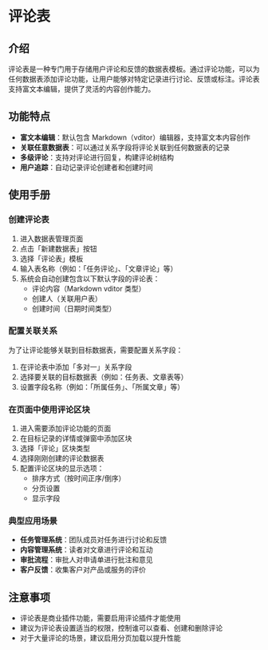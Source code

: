 # 评论表

<PluginInfo name="comments"></PluginInfo>

## 介绍

评论表是一种专门用于存储用户评论和反馈的数据表模板。通过评论功能，可以为任何数据表添加评论功能，让用户能够对特定记录进行讨论、反馈或标注。评论表支持富文本编辑，提供了灵活的内容创作能力。

## 功能特点

- **富文本编辑**：默认包含 Markdown（vditor）编辑器，支持富文本内容创作
- **关联任意数据表**：可以通过关系字段将评论关联到任何数据表的记录
- **多级评论**：支持对评论进行回复，构建评论树结构
- **用户追踪**：自动记录评论创建者和创建时间

## 使用手册

### 创建评论表

1. 进入数据表管理页面
2. 点击「新建数据表」按钮
3. 选择「评论表」模板
4. 输入表名称（例如：「任务评论」、「文章评论」等）
5. 系统会自动创建包含以下默认字段的评论表：
   - 评论内容（Markdown vditor 类型）
   - 创建人（关联用户表）
   - 创建时间（日期时间类型）

### 配置关联关系

为了让评论能够关联到目标数据表，需要配置关系字段：

1. 在评论表中添加「多对一」关系字段
2. 选择要关联的目标数据表（例如：任务表、文章表等）
3. 设置字段名称（例如：「所属任务」、「所属文章」等）

### 在页面中使用评论区块

1. 进入需要添加评论功能的页面
2. 在目标记录的详情或弹窗中添加区块
3. 选择「评论」区块类型
4. 选择刚刚创建的评论数据表
5. 配置评论区块的显示选项：
   - 排序方式（按时间正序/倒序）
   - 分页设置
   - 显示字段

### 典型应用场景

- **任务管理系统**：团队成员对任务进行讨论和反馈
- **内容管理系统**：读者对文章进行评论和互动
- **审批流程**：审批人对申请单进行批注和意见
- **客户反馈**：收集客户对产品或服务的评价

## 注意事项

- 评论表是商业插件功能，需要启用评论插件才能使用
- 建议为评论表设置适当的权限，控制谁可以查看、创建和删除评论
- 对于大量评论的场景，建议启用分页加载以提升性能